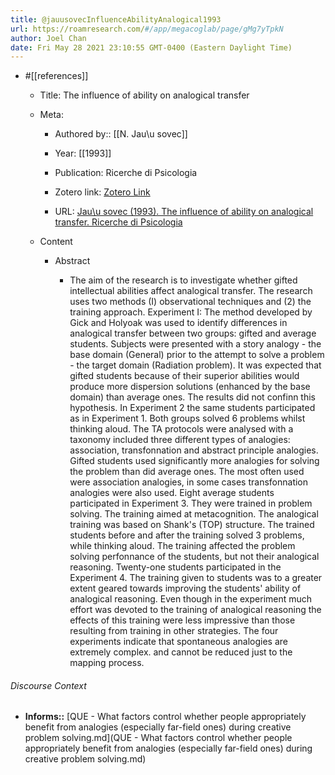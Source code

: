 ```yaml
---
title: @jauusovecInfluenceAbilityAnalogical1993
url: https://roamresearch.com/#/app/megacoglab/page/gMg7yTpkN
author: Joel Chan
date: Fri May 28 2021 23:10:55 GMT-0400 (Eastern Daylight Time)
---
```


- #[[references]]

    - Title: The influence of ability on analogical transfer

    - Meta:

        - Authored by:: [[N. Jau\u sovec]]

        - Year: [[1993]]

        - Publication: Ricerche di Psicologia

        - Zotero link: [Zotero Link](zotero://select/items/1_T6DKI62D)

        - URL: [Jau\u sovec (1993). The influence of ability on analogical transfer. Ricerche di Psicologia](undefined)

    - Content

        - Abstract

            - The aim of the research is to investigate whether gifted intellectual abilities affect analogical transfer. The research uses two methods (I) observational techniques and (2) the training approach. Experiment I: The method developed by Gick and Holyoak was used to identify differences in analogical transfer between two groups: gifted and average students. Subjects were presented with a story analogy - the base domain (General) prior to the attempt to solve a problem - the target domain (Radiation problem). It was expected that gifted students because of their superior abilities would produce more dispersion solutions (enhanced by the base domain) than average ones. The results did not confinn this hypothesis. In Experiment 2 the same students participated as in Experiment 1. Both groups solved 6 problems whilst thinking aloud. The TA protocols were analysed with a taxonomy included three different types of analogies: association, transfonnation and abstract principle analogies. Gifted students used significantly more analogies for solving the problem than did average ones. The most often used were association analogies, in some cases transfonnation analogies were also used. Eight average students participated in Experiment 3. They were trained in problem solving. The training aimed at metacognition. The analogical training was based on Shank's (TOP) structure. The trained students before and after the training solved 3 problems, while thinking aloud. The training affected the problem solving perfonnance of the students, but not their analogical reasoning. Twenty-one students participated in the Experiment 4. The training given to students was to a greater extent geared towards improving the students' ability of analogical reasoning. Even though in the experiment much effort was devoted to the training of analogical reasoning the effects of this training were less impressive than those resulting from training in other strategies. The four experiments indicate that spontaneous analogies are extremely complex. and cannot be reduced just to the mapping process.

###### Discourse Context

- **Informs::** [QUE - What factors control whether people appropriately benefit from analogies (especially far-field ones) during creative problem solving.md](QUE - What factors control whether people appropriately benefit from analogies (especially far-field ones) during creative problem solving.md)
